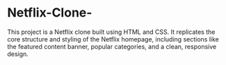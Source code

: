 # Netflix-Clone-
This project is a Netflix clone built using HTML and CSS. It replicates the core structure and styling of the Netflix homepage, including sections like the featured content banner, popular categories, and a clean, responsive design.
